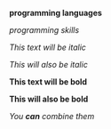 **programming languages**

_programming skills_

*This text will be italic*

_This will also be italic_

**This text will be bold**

__This will also be bold__

_You **can** combine them_
